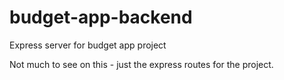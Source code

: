 # budget-app-backend
Express server for budget app project

Not much to see on this - just the express routes for the project.
